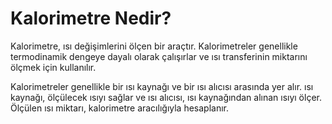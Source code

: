 # Kalorimetre Nedir?

Kalorimetre, ısı değişimlerini ölçen bir araçtır. Kalorimetreler genellikle termodinamik dengeye dayalı olarak çalışırlar ve ısı transferinin miktarını ölçmek için kullanılır.

Kalorimetreler genellikle bir ısı kaynağı ve bir ısı alıcısı arasında yer alır. ısı kaynağı, ölçülecek ısıyı sağlar ve ısı alıcısı, ısı kaynağından alınan ısıyı ölçer. Ölçülen ısı miktarı, kalorimetre aracılığıyla hesaplanır.
